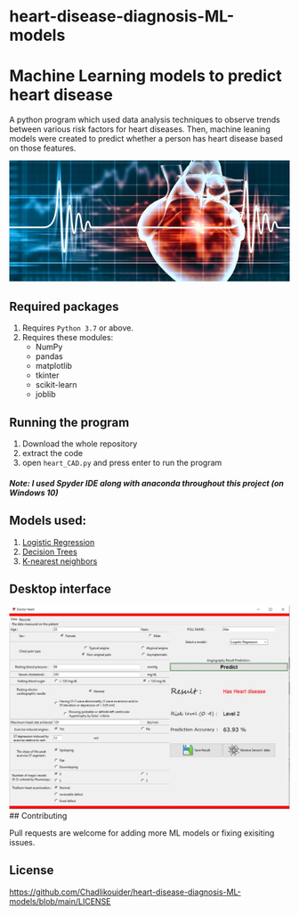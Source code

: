 # heart-disease-diagnosis-ML-models
# Machine Learning models to predict heart disease

A python program which used data analysis techniques to observe trends between various risk factors for heart diseases. Then, machine leaning models were created to predict whether a person has heart disease based on those features.

<img src="Heart-graphic.jpg" width="750">

## Required packages
1. Requires ```Python 3.7``` or above.
2. Requires these modules:
    - NumPy
    - pandas
    - matplotlib
    - tkinter
    - scikit-learn
    - joblib
## Running the program
1. Download the whole repository
2. extract the code
3. open ```heart_CAD.py``` and press enter to run the program

##### Note: I used Spyder IDE along with anaconda throughout this project (on Windows 10) 

## Models used:
1. [Logistic Regression](https://scikit-learn.org/stable/modules/generated/sklearn.linear_model.LogisticRegression.html)
2. [Decision Trees](https://scikit-learn.org/stable/modules/tree.html)
3. [K-nearest neighbors](https://scikit-learn.org/stable/modules/generated/sklearn.neighbors.KNeighborsClassifier.html)
## Desktop interface
<img src="output_sample.jpg">
## Contributing

Pull requests are welcome for adding more ML models or fixing exisiting issues. 

## License
https://github.com/Chadlikouider/heart-disease-diagnosis-ML-models/blob/main/LICENSE
